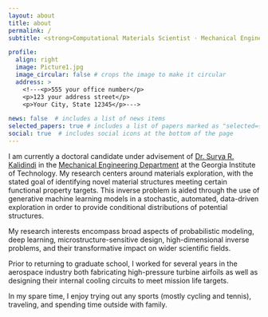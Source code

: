 ```yaml
---
layout: about
title: about
permalink: /
subtitle: <strong>Computational Materials Scientist · Mechanical Engineer</strong>

profile:
  align: right
  image: Picture1.jpg
  image_circular: false # crops the image to make it circular
  address: >
    <!---<p>555 your office number</p>
    <p>123 your address street</p>
    <p>Your City, State 12345</p>--->

news: false  # includes a list of news items
selected_papers: true # includes a list of papers marked as "selected={true}"
social: true  # includes social icons at the bottom of the page
---
```


I am currently a doctoral candidate under advisement of [Dr. Surya R. Kalidindi](https://www.me.gatech.edu/faculty/kalidindi) in the [Mechanical Engineering Department]( https://www.me.gatech.edu/) at the Georgia Institute of Technology. My research centers around materials exploration, with the stated goal of identifying novel material structures meeting certain functional property targets. This inverse problem is aided through the use of generative machine learning models in a stochastic, automated, data-driven exploration in order to provide conditional distributions of potential structures.
<p>My research interests encompass broad aspects of probabilistic modeling, deep learning, microstructure-sensitive design, high-dimensional inverse problems, and their transformative impact on wider scientific fields.</p>
<p>Prior to returning to graduate school, I worked for several years in the aerospace industry both fabricating high-pressure turbine airfoils as well as designing their internal cooling circuits to meet mission life targets.</p>
<p>In my spare time, I enjoy trying out any sports (mostly cycling and tennis), traveling, and spending time outside with family.</p>
